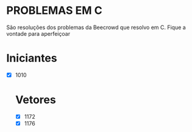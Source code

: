 # PROBLEMAS EM C

São resoluções dos problemas da Beecrowd que resolvo em C. Fique a vontade para aperfeiçoar

# Iniciantes

- [x] 1010

    # Vetores

    - [x] 1172
    - [x] 1176
